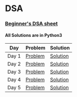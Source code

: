 # DSA

### [Beginner's DSA sheet](https://www.geeksforgeeks.org/explore?page=1&sprint=ca8ae412173dbd8346c26a0295d098fd&sortBy=submissions&sprint_name=Beginner%27s%20DSA%20Sheet)
#### All Solutions are in Python3

| Day      | Problem |  Solution                                    |
| -------- | ------- | ------------------------------------------- |
| Day 1    | [Problem](https://www.geeksforgeeks.org/problems/search-an-element-in-an-array-1587115621/1?page=1&sprint=ca8ae412173dbd8346c26a0295d098fd&sortBy=difficulty) | [Solution](https://github.com/Namitha-S-11465/DSA/blob/main/Search%20an%20Element%20in%20an%20array) |
| Day 2    | [Problem](https://www.geeksforgeeks.org/problems/find-minimum-and-maximum-element-in-an-array4428/1?page=1&sortBy=submissions) | [Solution](https://github.com/Namitha-S-11465/DSA/blob/main/Find%20minimum%20and%20maximum%20element%20in%20an%20array) |
| Day 3    | [Problem](https://www.geeksforgeeks.org/problems/wave-array-1587115621/1?page=1&sortBy=submissions) | [Solution](https://github.com/Namitha-S-11465/DSA/blob/main/Wave%20Array) |
| Day 4    | [Problem](https://www.geeksforgeeks.org/problems/missing-number-in-array1416/1?page=1&sprint=ca8ae412173dbd8346c26a0295d098fd&sortBy=submissions) | [Solution](https://github.com/Namitha-S-11465/DSA/blob/main/Find%20minimum%20and%20maximum%20element%20in%20an%20array) |
| Day 5    | [Problem](https://geeksforgeeks.org/problems/remove-k-digits/1) | [Solution](https://github.com/Namitha-S-11465/DSA/blob/main/Remove%20K%20Digits) |
